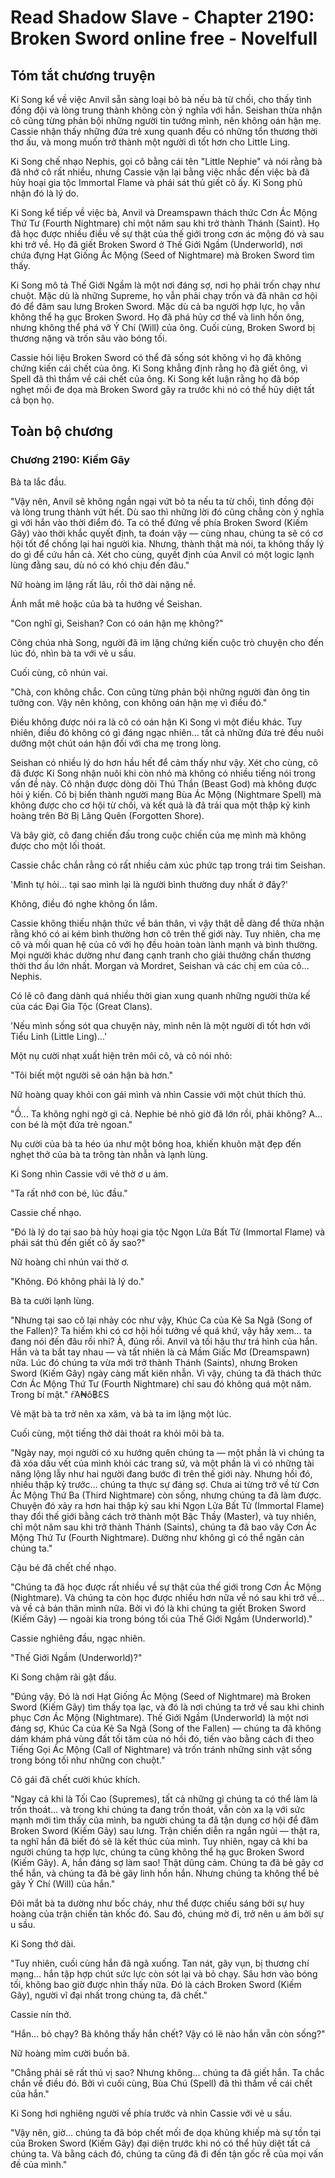 # Read Shadow Slave - Chapter 2190: Broken Sword online free - Novelfull

## Tóm tắt chương truyện

Ki Song kể về việc Anvil sẵn sàng loại bỏ bà nếu bà từ chối, cho thấy tình đồng đội và lòng trung thành không còn ý nghĩa với hắn. Seishan thừa nhận cô cũng từng phản bội những người tin tưởng mình, nên không oán hận mẹ. Cassie nhận thấy những đứa trẻ xung quanh đều có những tổn thương thời thơ ấu, và mong muốn trở thành một người dì tốt hơn cho Little Ling.

Ki Song chế nhạo Nephis, gọi cô bằng cái tên "Little Nephie" và nói rằng bà đã nhớ cô rất nhiều, nhưng Cassie vặn lại bằng việc nhắc đến việc bà đã hủy hoại gia tộc Immortal Flame và phái sát thủ giết cô ấy. Ki Song phủ nhận đó là lý do.

Ki Song kể tiếp về việc bà, Anvil và Dreamspawn thách thức Cơn Ác Mộng Thứ Tư (Fourth Nightmare) chỉ một năm sau khi trở thành Thánh (Saint). Họ đã học được nhiều điều về sự thật của thế giới trong cơn ác mộng đó và sau khi trở về. Họ đã giết Broken Sword ở Thế Giới Ngầm (Underworld), nơi chứa đựng Hạt Giống Ác Mộng (Seed of Nightmare) mà Broken Sword tìm thấy.

Ki Song mô tả Thế Giới Ngầm là một nơi đáng sợ, nơi họ phải trốn chạy như chuột. Mặc dù là những Supreme, họ vẫn phải chạy trốn và đã nhân cơ hội đó để đâm sau lưng Broken Sword. Mặc dù cả ba người hợp lực, họ vẫn không thể hạ gục Broken Sword. Họ đã phá hủy cơ thể và linh hồn ông, nhưng không thể phá vỡ Ý Chí (Will) của ông. Cuối cùng, Broken Sword bị thương nặng và trốn sâu vào bóng tối.

Cassie hỏi liệu Broken Sword có thể đã sống sót không vì họ đã không chứng kiến cái chết của ông. Ki Song khẳng định rằng họ đã giết ông, vì Spell đã thì thầm về cái chết của ông. Ki Song kết luận rằng họ đã bóp nghẹt mối đe dọa mà Broken Sword gây ra trước khi nó có thể hủy diệt tất cả bọn họ.

## Toàn bộ chương

### Chương 2190: Kiếm Gãy

Bà ta lắc đầu.

"Vậy nên, Anvil sẽ không ngần ngại vứt bỏ ta nếu ta từ chối, tình đồng đội và lòng trung thành vứt hết. Dù sao thì những lời đó cũng chẳng còn ý nghĩa gì với hắn vào thời điểm đó. Ta có thể đứng về phía Broken Sword (Kiếm Gãy) vào thời khắc quyết định, ta đoán vậy — cùng nhau, chúng ta sẽ có cơ hội tốt để chống lại hai người kia. Nhưng, thành thật mà nói, ta không thấy lý do gì để cứu hắn cả. Xét cho cùng, quyết định của Anvil có một logic lạnh lùng đằng sau, dù nó có khó chịu đến đâu."

Nữ hoàng im lặng rất lâu, rồi thở dài nặng nề.

Ánh mắt mê hoặc của bà ta hướng về Seishan.

"Con nghĩ gì, Seishan? Con có oán hận mẹ không?"

Công chúa nhà Song, người đã im lặng chứng kiến cuộc trò chuyện cho đến lúc đó, nhìn bà ta với vẻ u sầu.

Cuối cùng, cô nhún vai.

"Chà, con không chắc. Con cũng từng phản bội những người đàn ông tin tưởng con. Vậy nên không, con không oán hận mẹ vì điều đó."

Điều không được nói ra là cô có oán hận Ki Song vì một điều khác. Tuy nhiên, điều đó không có gì đáng ngạc nhiên... tất cả những đứa trẻ đều nuôi dưỡng một chút oán hận đối với cha mẹ trong lòng.

Seishan có nhiều lý do hơn hầu hết để cảm thấy như vậy. Xét cho cùng, cô đã được Ki Song nhận nuôi khi còn nhỏ mà không có nhiều tiếng nói trong vấn đề này. Cô nhận được dòng dõi Thú Thần (Beast God) mà không được hỏi ý kiến. Cô bị biến thành người mang Bùa Ác Mộng (Nightmare Spell) mà không được cho cơ hội từ chối, và kết quả là đã trải qua một thập kỷ kinh hoàng trên Bờ Bị Lãng Quên (Forgotten Shore).

Và bây giờ, cô đang chiến đấu trong cuộc chiến của mẹ mình mà không được cho một lối thoát.

Cassie chắc chắn rằng có rất nhiều cảm xúc phức tạp trong trái tim Seishan.

'Mình tự hỏi... tại sao mình lại là người bình thường duy nhất ở đây?'

Không, điều đó nghe không ổn lắm.

Cassie không thiếu nhận thức về bản thân, vì vậy thật dễ dàng để thừa nhận rằng khó có ai kém bình thường hơn cô trên thế giới này. Tuy nhiên, cha mẹ cô và mối quan hệ của cô với họ đều hoàn toàn lành mạnh và bình thường. Mọi người khác dường như đang cạnh tranh cho giải thưởng chấn thương thời thơ ấu lớn nhất. Morgan và Mordret, Seishan và các chị em của cô... Nephis.

Có lẽ cô đang dành quá nhiều thời gian xung quanh những người thừa kế của các Đại Gia Tộc (Great Clans).

'Nếu mình sống sót qua chuyện này, mình nên là một người dì tốt hơn với Tiểu Linh (Little Ling)...'

Một nụ cười nhạt xuất hiện trên môi cô, và cô nói nhỏ:

"Tôi biết một người sẽ oán hận bà hơn."

Nữ hoàng quay khỏi con gái mình và nhìn Cassie với một chút thích thú.

"Ồ... Ta không nghi ngờ gì cả. Nephie bé nhỏ giờ đã lớn rồi, phải không? A... con bé là một đứa trẻ ngoan."

Nụ cười của bà ta héo úa như một bông hoa, khiến khuôn mặt đẹp đến nghẹt thở của bà ta trông tàn nhẫn và lạnh lùng.

Ki Song nhìn Cassie với vẻ thờ ơ u ám.

"Ta rất nhớ con bé, lúc đầu."

Cassie chế nhạo.

"Đó là lý do tại sao bà hủy hoại gia tộc Ngọn Lửa Bất Tử (Immortal Flame) và phái sát thủ đến giết cô ấy sao?"

Nữ hoàng chỉ nhún vai thờ ơ.

"Không. Đó không phải là lý do."

Bà ta cười lạnh lùng.

"Nhưng tại sao cô lại nhảy cóc như vậy, Khúc Ca của Kẻ Sa Ngã (Song of the Fallen)? Ta hiếm khi có cơ hội hồi tưởng về quá khứ, vậy hãy xem... ta đang nói đến đâu rồi nhỉ? À, đúng rồi. Anvil và tối hậu thư trá hình của hắn. Hắn và ta bắt tay nhau — và tất nhiên là cả Mầm Giấc Mơ (Dreamspawn) nữa. Lúc đó chúng ta vừa mới trở thành Thánh (Saints), nhưng Broken Sword (Kiếm Gãy) ngày càng mất kiên nhẫn. Vì vậy, chúng ta đã thách thức Cơn Ác Mộng Thứ Tư (Fourth Nightmare) chỉ sau đó không quá một năm. Trong bí mật." ŕἈ₦ô฿ƐS

Vẻ mặt bà ta trở nên xa xăm, và bà ta im lặng một lúc.

Cuối cùng, một tiếng thở dài thoát ra khỏi môi bà ta.

"Ngày nay, mọi người có xu hướng quên chúng ta — một phần là vì chúng ta đã xóa dấu vết của mình khỏi các trang sử, và một phần là vì có những tài năng lộng lẫy như hai người đang bước đi trên thế giới này. Nhưng hồi đó, nhiều thập kỷ trước... chúng ta thực sự đáng sợ. Chưa ai từng trở về từ Cơn Ác Mộng Thứ Ba (Third Nightmare) còn sống, nhưng chúng ta đã làm được. Chuyện đó xảy ra hơn hai thập kỷ sau khi Ngọn Lửa Bất Tử (Immortal Flame) thay đổi thế giới bằng cách trở thành một Bậc Thầy (Master), và tuy nhiên, chỉ một năm sau khi trở thành Thánh (Saints), chúng ta đã bao vây Cơn Ác Mộng Thứ Tư (Fourth Nightmare). Dường như không gì có thể ngăn cản chúng ta."

Cậu bé đã chết chế nhạo.

"Chúng ta đã học được rất nhiều về sự thật của thế giới trong Cơn Ác Mộng (Nightmare). Và chúng ta còn học được nhiều hơn nữa về nó sau khi trở về... và về cả bản thân mình nữa. Bởi vì đó là khi chúng ta giết Broken Sword (Kiếm Gãy) — ngoài kia trong bóng tối của Thế Giới Ngầm (Underworld)."

Cassie nghiêng đầu, ngạc nhiên.

"Thế Giới Ngầm (Underworld)?"

Ki Song chậm rãi gật đầu.

"Đúng vậy. Đó là nơi Hạt Giống Ác Mộng (Seed of Nightmare) mà Broken Sword (Kiếm Gãy) tìm thấy tọa lạc, và đó là nơi chúng ta trở về sau khi chinh phục Cơn Ác Mộng (Nightmare). Thế Giới Ngầm (Underworld) là một nơi đáng sợ, Khúc Ca của Kẻ Sa Ngã (Song of the Fallen) — chúng ta đã không dám khám phá vùng đất tối tăm của nó hồi đó, tiến vào bằng cách đi theo Tiếng Gọi Ác Mộng (Call of Nightmare) và trốn tránh những sinh vật sống trong bóng tối như những con chuột."

Cô gái đã chết cười khúc khích.

"Ngay cả khi là Tối Cao (Supremes), tất cả những gì chúng ta có thể làm là trốn thoát... và trong khi chúng ta đang trốn thoát, vẫn còn xa lạ với sức mạnh mới tìm thấy của mình, ba người chúng ta đã tận dụng cơ hội để đâm Broken Sword (Kiếm Gãy) sau lưng. Trận chiến diễn ra ngắn ngủi — thật ra, ta nghĩ hắn đã biết đó sẽ là kết thúc của mình. Tuy nhiên, ngay cả khi ba người chúng ta hợp lực, chúng ta cũng không thể hạ gục Broken Sword (Kiếm Gãy). A, hắn đáng sợ làm sao! Thật dũng cảm. Chúng ta đã bẻ gãy cơ thể hắn, và chúng ta đã bẻ gãy linh hồn hắn. Nhưng chúng ta không thể bẻ gãy Ý Chí (Will) của hắn."

Đôi mắt bà ta dường như bốc cháy, như thể được chiếu sáng bởi sự huy hoàng của trận chiến tàn khốc đó. Sau đó, chúng mờ đi, trở nên u ám bởi sự u sầu.

Ki Song thở dài.

"Tuy nhiên, cuối cùng hắn đã ngã xuống. Tan nát, gãy vụn, bị thương chí mạng... hắn tập hợp chút sức lực còn sót lại và bỏ chạy. Sâu hơn vào bóng tối, không bao giờ được nhìn thấy nữa. Đó là cách Broken Sword (Kiếm Gãy), người vĩ đại nhất trong chúng ta, đã chết."

Cassie nín thở.

"Hắn... bỏ chạy? Bà không thấy hắn chết? Vậy có lẽ nào hắn vẫn còn sống?"

Nữ hoàng mỉm cười buồn bã.

"Chẳng phải sẽ rất thú vị sao? Nhưng không... chúng ta đã giết hắn. Ta chắc chắn về điều đó. Bởi vì cuối cùng, Bùa Chú (Spell) đã thì thầm về cái chết của hắn."

Ki Song hơi nghiêng người về phía trước và nhìn Cassie với vẻ u sầu.

"Vậy nên, giờ... chúng ta đã bóp chết mối đe dọa khủng khiếp mà sự tồn tại của Broken Sword (Kiếm Gãy) đại diện trước khi nó có thể hủy diệt tất cả chúng ta. Và bằng cách đó, chúng ta cũng đã đi đến tận gốc rễ của mọi vấn đề của mình."